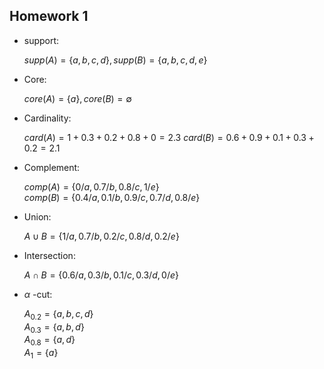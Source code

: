 ## Homework 1

- support: 

    $supp(A)=\{a,b,c,d\}, supp(B)=\{a,b,c,d,e\}$

- Core:

    $core(A)=\{a\}, core(B)=\emptyset$

- Cardinality:

    $card(A)=1+0.3+0.2+0.8+0=2.3$
    $card(B)=0.6+0.9+0.1+0.3+0.2=2.1$

- Complement:

    $comp(A)=\{0/a,\, 0.7/b,\, 0.8/c,\, 1/e\}$  
    $comp(B)=\{0.4/a,\, 0.1/b,\, 0.9/c,\, 0.7/d,\, 0.8/e\}$

- Union:

    $A\cup B=\{1/a,0.7/b,0.2/c,0.8/d,0.2/e\}$

- Intersection:

    $A\cap B=\{0.6/a,0.3/b,0.1/c,0.3/d,0/e\}$

- $\alpha$ -cut:

    $A_{0.2}=\{a,b,c,d\}$  
    $A_{0.3}=\{a,b,d\}$  
    $A_{0.8}=\{a,d\}$  
    $A_{1}=\{a\}$